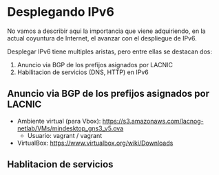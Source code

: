 # Desplegando IPv6

No vamos a describir aqui la importancia que viene adquiriendo, en la actual coyuntura de Internet, el avanzar con el despliegue de IPv6.

Desplegar IPv6 tiene multiples aristas, pero entre ellas se destacan dos:

1. Anuncio via BGP de los prefijos asignados por LACNIC
2. Habilitacion de servicios (DNS, HTTP) en IPv6

## Anuncio via BGP de los prefijos asignados por LACNIC

- Ambiente virtual (para Vbox): https://s3.amazonaws.com/lacnog-netlab/VMs/mindesktop_gns3_v5.ova
   - Usuario: vagrant / vagrant
- VirtualBox: https://www.virtualbox.org/wiki/Downloads




## Hablitacion de servicios

